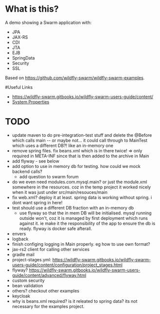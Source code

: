 # What is this?

A demo showing a Swarm application with:

- JPA
- JAX-RS
- CDI
- JTA
- EJB
- SpringData
- Security
- SSL

Based on https://github.com/wildfly-swarm/wildfly-swarm-examples.

#Useful Links

- https://wildfly-swarm.gitbooks.io/wildfly-swarm-users-guide/content/
- [System Properties](https://wildfly-swarm.gitbooks.io/wildfly-swarm-users-guide/content/configuration_properties.html)

# TODO

- update maven to do pre-integration-test stuff and delete the @Before which calls main
  -- or maybe not... it could call through to MainTest which uses a different DB?! like an in-memory one
- remove spring files. fix beans.xml which is in there twice! => only required in META-INF since that is then added to the archive in Main
- add flyway - see below
- add option to use in memory db for testing. how could we mock backend calls?
  - add question to swarm forum
- do we even need modules.com.mysql.main? or just the module.xml somewhere in the resources. coz in the temp project it worked nicely when it was just under src/main/resouces/main
- fix web.xml? deploy it at least. spring data is working without spring. i dont want spring in here!
- test should use a different DB fraction with an in-memory db
  - use flyway so that the in mem DB will be initialised. mysql running outside won't, coz it is managed by first deployment which runs against it. ie make it the responsibility of the app to ensure the db is ready. flyway is docker safe afterall.
- envers
- logback
- finish configing logging in Main properly. eg how to use own format?
- jax-rs2 client for calling other services
- gradle mail
- project-stages.yml: https://wildfly-swarm.gitbooks.io/wildfly-swarm-users-guide/content/configuration/project_stages.html
- flyway? https://wildfly-swarm.gitbooks.io/wildfly-swarm-users-guide/content/advanced/flyway.html
- custom security
- bean validation
- others? checkout other examples
- keycloak
- why is beans.xml required? is it releated to spring data? its not necessary for the examples project.
